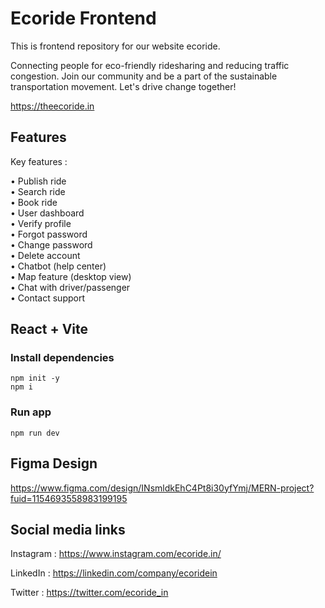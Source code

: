 # Ecoride Frontend
This is frontend repository for our website ecoride.

Connecting people for eco-friendly ridesharing and reducing traffic congestion. Join our community and be a part of the sustainable transportation movement. Let's drive change together!

https://theecoride.in

## Features

Key features :

• Publish ride\
• Search ride\
• Book ride\
• User dashboard\
• Verify profile\
• Forgot password\
• Change password\
• Delete account\
• Chatbot (help center)\
• Map feature (desktop view)\
• Chat with driver/passenger\
• Contact support

## React + Vite

### Install dependencies
```
npm init -y
npm i
```
### Run app
```
npm run dev
```

## Figma Design

https://www.figma.com/design/INsmldkEhC4Pt8i30yfYmj/MERN-project?fuid=1154693558983199195

## Social media links
Instagram : https://www.instagram.com/ecoride.in/

LinkedIn : https://linkedin.com/company/ecoridein

Twitter : https://twitter.com/ecoride_in
